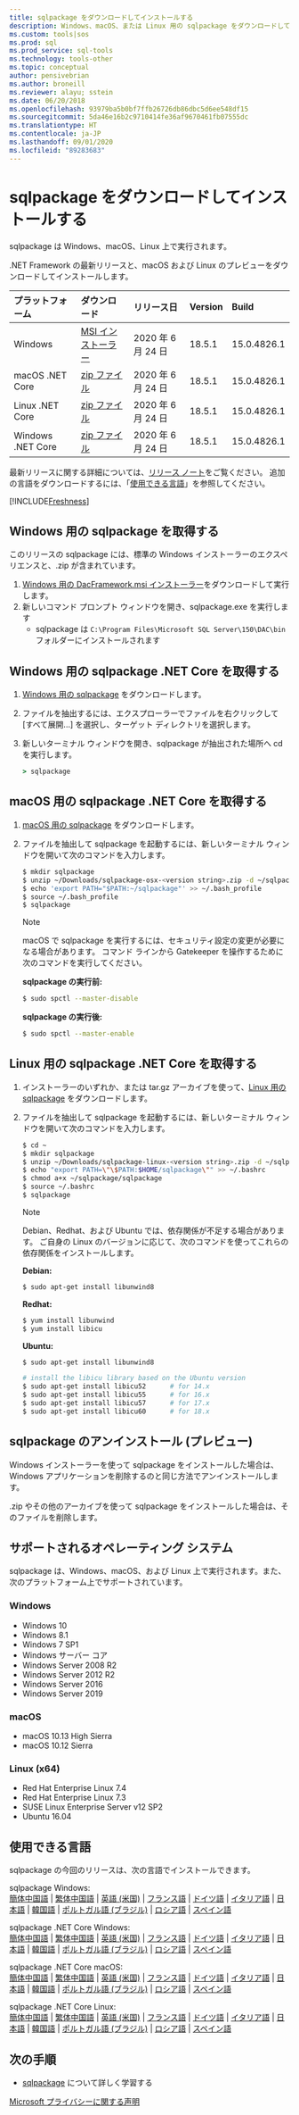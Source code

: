 ```yaml
---
title: sqlpackage をダウンロードしてインストールする
description: Windows、macOS、または Linux 用の sqlpackage をダウンロードしてインストールします
ms.custom: tools|sos
ms.prod: sql
ms.prod_service: sql-tools
ms.technology: tools-other
ms.topic: conceptual
author: pensivebrian
ms.author: broneill
ms.reviewer: alayu; sstein
ms.date: 06/20/2018
ms.openlocfilehash: 93979ba5b0bf7ffb26726db86dbc5d6ee548df15
ms.sourcegitcommit: 5da46e16b2c9710414fe36af9670461fb07555dc
ms.translationtype: HT
ms.contentlocale: ja-JP
ms.lasthandoff: 09/01/2020
ms.locfileid: "89283683"
---
```

# <a name="download-and-install-sqlpackage"></a>sqlpackage をダウンロードしてインストールする

sqlpackage は Windows、macOS、Linux 上で実行されます。

.NET Framework の最新リリースと、macOS および Linux のプレビューをダウンロードしてインストールします。

|プラットフォーム|ダウンロード|リリース日|Version|Build
|:---|:---|:---|:---|:---|
|Windows|[MSI インストーラー](https://go.microsoft.com/fwlink/?linkid=2134206)|2020 年 6 月 24 日|18.5.1|15.0.4826.1|
|macOS .NET Core |[zip ファイル](https://go.microsoft.com/fwlink/?linkid=2134312)|2020 年 6 月 24 日| 18.5.1|15.0.4826.1|
|Linux .NET Core |[zip ファイル](https://go.microsoft.com/fwlink/?linkid=2134311)|2020 年 6 月 24 日| 18.5.1|15.0.4826.1|
|Windows .NET Core |[zip ファイル](https://go.microsoft.com/fwlink/?linkid=2134310)|2020 年 6 月 24 日| 18.5.1|15.0.4826.1|

最新リリースに関する詳細については、[リリース ノート](release-notes-sqlpackage.md)をご覧ください。 追加の言語をダウンロードするには、「[使用できる言語](#available-languages)」を参照してください。

[!INCLUDE[Freshness](../includes/paragraph-content/fresh-note-steps-feedback.md)]

## <a name="get-sqlpackage-for-windows"></a>Windows 用の sqlpackage を取得する

このリリースの sqlpackage には、標準の Windows インストーラーのエクスペリエンスと、.zip が含まれています。 

1. [Windows 用の DacFramework.msi インストーラー](https://go.microsoft.com/fwlink/?linkid=2134206)をダウンロードして実行します。
2. 新しいコマンド プロンプト ウィンドウを開き、sqlpackage.exe を実行します
    - sqlpackage は ```C:\Program Files\Microsoft SQL Server\150\DAC\bin``` フォルダーにインストールされます

## <a name="get-sqlpackage-net-core-for-windows"></a>Windows 用の sqlpackage .NET Core を取得する

1. [Windows 用の sqlpackage](https://go.microsoft.com/fwlink/?linkid=2134310) をダウンロードします。
2. ファイルを抽出するには、エクスプローラーでファイルを右クリックして [すべて展開...] を選択し、ターゲット ディレクトリを選択します。
3. 新しいターミナル ウィンドウを開き、sqlpackage が抽出された場所へ cd を実行します。

   ```cmd
   > sqlpackage
   ```

## <a name="get-sqlpackage-net-core-for-macos"></a>macOS 用の sqlpackage .NET Core を取得する

1. [macOS 用の sqlpackage](https://go.microsoft.com/fwlink/?linkid=2134312) をダウンロードします。
2. ファイルを抽出して sqlpackage を起動するには、新しいターミナル ウィンドウを開いて次のコマンドを入力します。

   ```bash
   $ mkdir sqlpackage
   $ unzip ~/Downloads/sqlpackage-osx-<version string>.zip -d ~/sqlpackage 
   $ echo 'export PATH="$PATH:~/sqlpackage"' >> ~/.bash_profile
   $ source ~/.bash_profile
   $ sqlpackage
   ```

   > [!NOTE]
   > macOS で sqlpackage を実行するには、セキュリティ設定の変更が必要になる場合があります。 コマンド ラインから Gatekeeper を操作するために次のコマンドを実行してください。

   **sqlpackage の実行前:**
   ```bash
   $ sudo spctl --master-disable
   ```

   **sqlpackage の実行後:**
   ```bash
   $ sudo spctl --master-enable
   ```

## <a name="get-sqlpackage-net-core-for-linux"></a>Linux 用の sqlpackage .NET Core を取得する

1. インストーラーのいずれか、または tar.gz アーカイブを使って、[Linux 用の sqlpackage](https://go.microsoft.com/fwlink/?linkid=2134311) をダウンロードします。
2. ファイルを抽出して sqlpackage を起動するには、新しいターミナル ウィンドウを開いて次のコマンドを入力します。

   ```bash
   $ cd ~
   $ mkdir sqlpackage
   $ unzip ~/Downloads/sqlpackage-linux-<version string>.zip -d ~/sqlpackage 
   $ echo "export PATH=\"\$PATH:$HOME/sqlpackage\"" >> ~/.bashrc
   $ chmod a+x ~/sqlpackage/sqlpackage
   $ source ~/.bashrc
   $ sqlpackage
   ```

   > [!NOTE]
   > Debian、Redhat、および Ubuntu では、依存関係が不足する場合があります。 ご自身の Linux のバージョンに応じて、次のコマンドを使ってこれらの依存関係をインストールします。

   **Debian:**

   ```bash
   $ sudo apt-get install libunwind8
   ```

   **Redhat:**

   ```bash
   $ yum install libunwind
   $ yum install libicu
   ```

   **Ubuntu:**

   ```bash
   $ sudo apt-get install libunwind8

   # install the libicu library based on the Ubuntu version
   $ sudo apt-get install libicu52      # for 14.x
   $ sudo apt-get install libicu55      # for 16.x
   $ sudo apt-get install libicu57      # for 17.x
   $ sudo apt-get install libicu60      # for 18.x
   ```

## <a name="uninstall-sqlpackage-preview"></a>sqlpackage のアンインストール (プレビュー)

Windows インストーラーを使って sqlpackage をインストールした場合は、Windows アプリケーションを削除するのと同じ方法でアンインストールします。

.zip やその他のアーカイブを使って sqlpackage をインストールした場合は、そのファイルを削除します。

## <a name="supported-operating-systems"></a>サポートされるオペレーティング システム

sqlpackage は、Windows、macOS、および Linux 上で実行されます。また、次のプラットフォーム上でサポートされています。

### <a name="windows"></a>Windows

- Windows 10
- Windows 8.1
- Windows 7 SP1
- Windows サーバー コア
- Windows Server 2008 R2
- Windows Server 2012 R2
- Windows Server 2016
- Windows Server 2019

### <a name="macos"></a>macOS

- macOS 10.13 High Sierra
- macOS 10.12 Sierra

### <a name="linux-x64"></a>Linux (x64)

- Red Hat Enterprise Linux 7.4
- Red Hat Enterprise Linux 7.3
- SUSE Linux Enterprise Server v12 SP2
- Ubuntu 16.04

## <a name="available-languages"></a>使用できる言語

sqlpackage の今回のリリースは、次の言語でインストールできます。

sqlpackage Windows:  
[簡体中国語](https://go.microsoft.com/fwlink/?linkid=2134206&clcid=0x804) | [繁体中国語](https://go.microsoft.com/fwlink/?linkid=2134206&clcid=0x404) | [英語 (米国)](https://go.microsoft.com/fwlink/?linkid=2134206&clcid=0x409) | [フランス語](https://go.microsoft.com/fwlink/?linkid=2134206&clcid=0x40c) | [ドイツ語](https://go.microsoft.com/fwlink/?linkid=2134206&clcid=0x407) | [イタリア語](https://go.microsoft.com/fwlink/?linkid=2134206&clcid=0x410) | [日本語](https://go.microsoft.com/fwlink/?linkid=2134206&clcid=0x411) | [韓国語](https://go.microsoft.com/fwlink/?linkid=2134206&clcid=0x412) | [ポルトガル語 (ブラジル)](https://go.microsoft.com/fwlink/?linkid=2134206&clcid=0x416) | [ロシア語](https://go.microsoft.com/fwlink/?linkid=2134206&clcid=0x419) | [スペイン語](https://go.microsoft.com/fwlink/?linkid=2134206&clcid=0x40a)

sqlpackage .NET Core Windows:  
[簡体中国語](https://go.microsoft.com/fwlink/?linkid=2134310&clcid=0x804) | [繁体中国語](https://go.microsoft.com/fwlink/?linkid=2134310&clcid=0x404) | [英語 (米国)](https://go.microsoft.com/fwlink/?linkid=2134310&clcid=0x409) | [フランス語](https://go.microsoft.com/fwlink/?linkid=2134310&clcid=0x40c) | [ドイツ語](https://go.microsoft.com/fwlink/?linkid=2134310&clcid=0x407) | [イタリア語](https://go.microsoft.com/fwlink/?linkid=2134310&clcid=0x410) | [日本語](https://go.microsoft.com/fwlink/?linkid=2134310&clcid=0x411) | [韓国語](https://go.microsoft.com/fwlink/?linkid=2134310&clcid=0x412) | [ポルトガル語 (ブラジル)](https://go.microsoft.com/fwlink/?linkid=2134310&clcid=0x416) | [ロシア語](https://go.microsoft.com/fwlink/?linkid=2134310&clcid=0x419) | [スペイン語](https://go.microsoft.com/fwlink/?linkid=2134310&clcid=0x40a)

sqlpackage .NET Core macOS:  
[簡体中国語](https://go.microsoft.com/fwlink/?linkid=2134312&clcid=0x804) | [繁体中国語](https://go.microsoft.com/fwlink/?linkid=2134312&clcid=0x404) | [英語 (米国)](https://go.microsoft.com/fwlink/?linkid=2134312&clcid=0x409) | [フランス語](https://go.microsoft.com/fwlink/?linkid=2134312&clcid=0x40c) | [ドイツ語](https://go.microsoft.com/fwlink/?linkid=2134312&clcid=0x407) | [イタリア語](https://go.microsoft.com/fwlink/?linkid=2134312&clcid=0x410) | [日本語](https://go.microsoft.com/fwlink/?linkid=2134312&clcid=0x411) | [韓国語](https://go.microsoft.com/fwlink/?linkid=2134312&clcid=0x412) | [ポルトガル語 (ブラジル)](https://go.microsoft.com/fwlink/?linkid=2134312&clcid=0x416) | [ロシア語](https://go.microsoft.com/fwlink/?linkid=2134312&clcid=0x419) | [スペイン語](https://go.microsoft.com/fwlink/?linkid=2134312&clcid=0x40a)

sqlpackage .NET Core Linux:  
[簡体中国語](https://go.microsoft.com/fwlink/?linkid=2134311&clcid=0x804) | [繁体中国語](https://go.microsoft.com/fwlink/?linkid=2134311&clcid=0x404) | [英語 (米国)](https://go.microsoft.com/fwlink/?linkid=2134311&clcid=0x409) | [フランス語](https://go.microsoft.com/fwlink/?linkid=2134311&clcid=0x40c) | [ドイツ語](https://go.microsoft.com/fwlink/?linkid=2134311&clcid=0x407) | [イタリア語](https://go.microsoft.com/fwlink/?linkid=2134311&clcid=0x410) | [日本語](https://go.microsoft.com/fwlink/?linkid=2134311&clcid=0x411) | [韓国語](https://go.microsoft.com/fwlink/?linkid=2134311&clcid=0x412) | [ポルトガル語 (ブラジル)](https://go.microsoft.com/fwlink/?linkid=2134311&clcid=0x416) | [ロシア語](https://go.microsoft.com/fwlink/?linkid=2134311&clcid=0x419) | [スペイン語](https://go.microsoft.com/fwlink/?linkid=2134311&clcid=0x40a)

## <a name="next-steps"></a>次の手順

- [sqlpackage](sqlpackage.md) について詳しく学習する

[Microsoft プライバシーに関する声明](https://go.microsoft.com/fwlink/?LinkId=521839)
